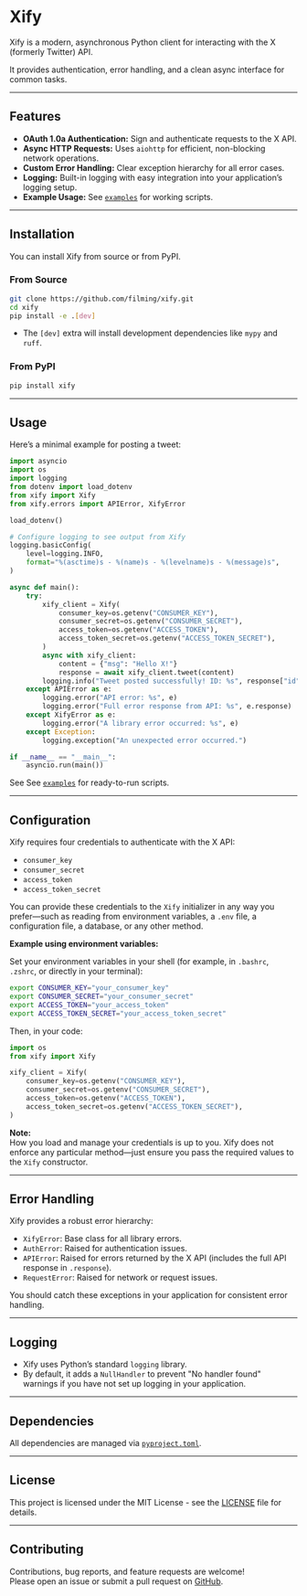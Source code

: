 # Xify

Xify is a modern, asynchronous Python client for interacting with the X (formerly Twitter) API.

It provides authentication, error handling, and a clean async interface for common tasks.

---

## Features

- **OAuth 1.0a Authentication:** Sign and authenticate requests to the X API.
- **Async HTTP Requests:** Uses `aiohttp` for efficient, non-blocking network operations.
- **Custom Error Handling:** Clear exception hierarchy for all error cases.
- **Logging:** Built-in logging with easy integration into your application’s logging setup.
- **Example Usage:** See [`examples`](examples) for working scripts.

---

## Installation

You can install Xify from source or from PyPI.

### From Source

```bash
git clone https://github.com/filming/xify.git
cd xify
pip install -e .[dev]
```
- The `[dev]` extra will install development dependencies like `mypy` and `ruff`.

### From PyPI

```bash
pip install xify
```

---

## Usage

Here’s a minimal example for posting a tweet:

```python
import asyncio
import os
import logging
from dotenv import load_dotenv
from xify import Xify
from xify.errors import APIError, XifyError

load_dotenv()

# Configure logging to see output from Xify
logging.basicConfig(
    level=logging.INFO,
    format="%(asctime)s - %(name)s - %(levelname)s - %(message)s",
)

async def main():
    try:
        xify_client = Xify(
            consumer_key=os.getenv("CONSUMER_KEY"),
            consumer_secret=os.getenv("CONSUMER_SECRET"),
            access_token=os.getenv("ACCESS_TOKEN"),
            access_token_secret=os.getenv("ACCESS_TOKEN_SECRET"),
        )
        async with xify_client:
            content = {"msg": "Hello X!"}
            response = await xify_client.tweet(content)
        logging.info("Tweet posted successfully! ID: %s", response["id"])
    except APIError as e:
        logging.error("API error: %s", e)
        logging.error("Full error response from API: %s", e.response)
    except XifyError as e:
        logging.error("A library error occurred: %s", e)
    except Exception:
        logging.exception("An unexpected error occurred.")

if __name__ == "__main__":
    asyncio.run(main())
```

See See [`examples`](examples) for ready-to-run scripts.

---

## Configuration

Xify requires four credentials to authenticate with the X API:

- `consumer_key`
- `consumer_secret`
- `access_token`
- `access_token_secret`

You can provide these credentials to the `Xify` initializer in any way you prefer—such as reading from environment variables, a `.env` file, a configuration file, a database, or any other method.

**Example using environment variables:**

Set your environment variables in your shell (for example, in `.bashrc`, `.zshrc`, or directly in your terminal):

```bash
export CONSUMER_KEY="your_consumer_key"
export CONSUMER_SECRET="your_consumer_secret"
export ACCESS_TOKEN="your_access_token"
export ACCESS_TOKEN_SECRET="your_access_token_secret"
```

Then, in your code:

```python
import os
from xify import Xify

xify_client = Xify(
    consumer_key=os.getenv("CONSUMER_KEY"),
    consumer_secret=os.getenv("CONSUMER_SECRET"),
    access_token=os.getenv("ACCESS_TOKEN"),
    access_token_secret=os.getenv("ACCESS_TOKEN_SECRET"),
)
```

**Note:**  
How you load and manage your credentials is up to you. Xify does not enforce any particular method—just ensure you pass the required values to the `Xify` constructor.

---

## Error Handling

Xify provides a robust error hierarchy:

- `XifyError`: Base class for all library errors.
- `AuthError`: Raised for authentication issues.
- `APIError`: Raised for errors returned by the X API (includes the full API response in `.response`).
- `RequestError`: Raised for network or request issues.

You should catch these exceptions in your application for consistent error handling.

---

## Logging

- Xify uses Python’s standard `logging` library.
- By default, it adds a `NullHandler` to prevent "No handler found" warnings if you have not set up logging in your application.
---

## Dependencies

All dependencies are managed via [`pyproject.toml`](pyproject.toml).

---

## License

This project is licensed under the MIT License - see the [LICENSE](LICENSE) file for details.

---

## Contributing

Contributions, bug reports, and feature requests are welcome!  
Please open an issue or submit a pull request on [GitHub](https://github.com/filming/xify).
